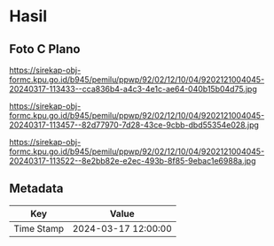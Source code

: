 # Hasil

## Foto C Plano

https://sirekap-obj-formc.kpu.go.id/b945/pemilu/ppwp/92/02/12/10/04/9202121004045-20240317-113433--cca836b4-a4c3-4e1c-ae64-040b15b04d75.jpg

https://sirekap-obj-formc.kpu.go.id/b945/pemilu/ppwp/92/02/12/10/04/9202121004045-20240317-113457--82d77970-7d28-43ce-9cbb-dbd55354e028.jpg

https://sirekap-obj-formc.kpu.go.id/b945/pemilu/ppwp/92/02/12/10/04/9202121004045-20240317-113522--8e2bb82e-e2ec-493b-8f85-9ebac1e6988a.jpg


## Metadata

| Key        | Value               |
| ---------- | ------------------- |
| Time Stamp | 2024-03-17 12:00:00 |



